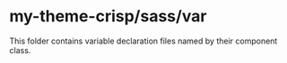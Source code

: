 # my-theme-crisp/sass/var

This folder contains variable declaration files named by their component class.

